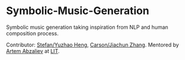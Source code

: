 # Symbolic-Music-Generation
Symbolic music generation taking inspiration from NLP and human composition process. 

Contributor: [Stefan/Yuzhao Heng](https://stefanheng.github.io), [Carson/Jiachun Zhang](https://github.com/SonyaInSiberia).
Mentored by [Artem Abzaliev](http://artem.site44.com) 
at [LIT](https://lit.eecs.umich.edu/people.html).

